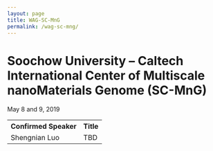 ```yaml
---
layout: page
title: WAG-SC-MnG
permalink: /wag-sc-mng/
---
```


# Soochow University – Caltech International Center of Multiscale nanoMaterials Genome (SC-MnG)
May 8 and 9, 2019

<table>
  <tr>
    <th>Confirmed Speaker</th>
    <th>Title</th>
  </tr>
  <tr>
    <td>Shengnian Luo</td>
    <td>TBD</td>
  </tr>
</table>

